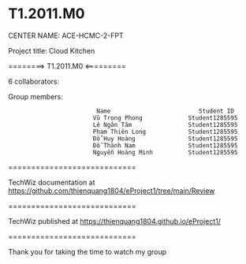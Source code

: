 # T1.2011.M0
CENTER NAME: ACE-HCMC-2-FPT

Project title: Cloud Kitchen

========> T1.2011.M0   <=========

6 collaborators:

 Group members:          
 
                             Name	                      Student ID
                            Vũ Trọng Phong             Student1285595
                            Lê Ngân Tâm                Student1285595
                            Phạm Thiên Long            Student1285595
                            Đỗ Huy Hoàng               Student1285595  
                            Đỗ Thành Nam               Student1285595
                            Nguyễn Hoàng Minh          Student1285595
                            
                          
============================

TechWiz documentation at https://github.com/thienquang1804/eProject1/tree/main/Review

============================

 TechWiz published at https://thienquang1804.github.io/eProject1/

============================

Thank you for taking the time to watch my group 
